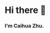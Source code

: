 # Hi there 👋
### I‘m Caihua Zhu.

<!--
**ZHCAIHUA/ZHCAIHUA** is a ✨ _special_ ✨ repository because its `README.md` (this file) appears on your GitHub profile.
<img src="https://raw.githubusercontent.com/ZHCAIHUA/ZHCAIHUA/main/2018.png">

Here are some ideas to get you started:

- 🔭 I’m currently working on ...
- 🌱 I’m currently learning ...
- 👯 I’m looking to collaborate on ...
- 🤔 I’m looking for help with ...
- 💬 Ask me about ...
- 📫 How to reach me: ...
- 😄 Pronouns: ...
- ⚡ Fun fact: ...
-->
